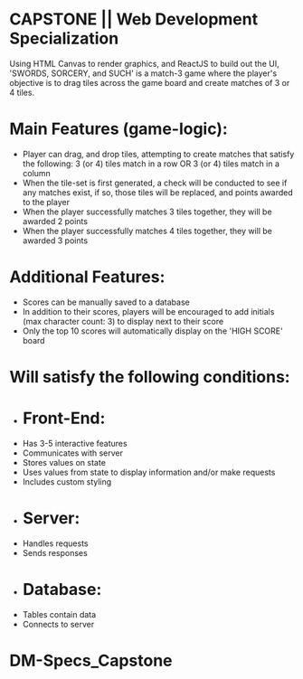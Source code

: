# CAPSTONE || Web Development Specialization

Using HTML Canvas to render graphics, and ReactJS to build out the UI, 'SWORDS, SORCERY, and SUCH' is a match-3 game where the player's objective is to drag tiles across the game board and create matches of 3 or 4 tiles.

# Main Features (game-logic):

- Player can drag, and drop tiles, attempting to create matches that satisfy the following: 3 (or 4) tiles match in a row OR 3 (or 4) tiles match in a column
- When the tile-set is first generated, a check will be conducted to see if any matches exist, if so, those tiles will be replaced, and points awarded to the player
- When the player successfully matches 3 tiles together, they will be awarded 2 points
- When the player successfully matches 4 tiles together, they will be awarded 3 points

# Additional Features:

- Scores can be manually saved to a database
- In addition to their scores, players will be encouraged to add initials (max character count: 3) to display next to their score
- Only the top 10 scores will automatically display on the 'HIGH SCORE' board

# Will satisfy the following conditions:

- # Front-End:

* Has 3-5 interactive features
* Communicates with server
* Stores values on state
* Uses values from state to display information and/or make requests
* Includes custom styling

- # Server:

* Handles requests
* Sends responses

- # Database:

* Tables contain data
* Connects to server

# DM-Specs_Capstone
